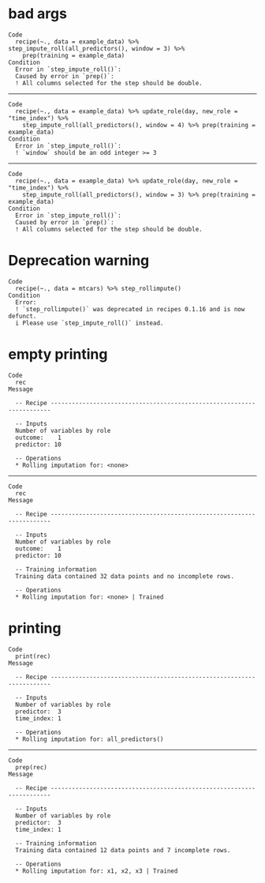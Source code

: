 # bad args

    Code
      recipe(~., data = example_data) %>% step_impute_roll(all_predictors(), window = 3) %>%
        prep(training = example_data)
    Condition
      Error in `step_impute_roll()`:
      Caused by error in `prep()`:
      ! All columns selected for the step should be double.

---

    Code
      recipe(~., data = example_data) %>% update_role(day, new_role = "time_index") %>%
        step_impute_roll(all_predictors(), window = 4) %>% prep(training = example_data)
    Condition
      Error in `step_impute_roll()`:
      ! `window` should be an odd integer >= 3

---

    Code
      recipe(~., data = example_data) %>% update_role(day, new_role = "time_index") %>%
        step_impute_roll(all_predictors(), window = 3) %>% prep(training = example_data)
    Condition
      Error in `step_impute_roll()`:
      Caused by error in `prep()`:
      ! All columns selected for the step should be double.

# Deprecation warning

    Code
      recipe(~., data = mtcars) %>% step_rollimpute()
    Condition
      Error:
      ! `step_rollimpute()` was deprecated in recipes 0.1.16 and is now defunct.
      i Please use `step_impute_roll()` instead.

# empty printing

    Code
      rec
    Message
      
      -- Recipe ----------------------------------------------------------------------
      
      -- Inputs 
      Number of variables by role
      outcome:    1
      predictor: 10
      
      -- Operations 
      * Rolling imputation for: <none>

---

    Code
      rec
    Message
      
      -- Recipe ----------------------------------------------------------------------
      
      -- Inputs 
      Number of variables by role
      outcome:    1
      predictor: 10
      
      -- Training information 
      Training data contained 32 data points and no incomplete rows.
      
      -- Operations 
      * Rolling imputation for: <none> | Trained

# printing

    Code
      print(rec)
    Message
      
      -- Recipe ----------------------------------------------------------------------
      
      -- Inputs 
      Number of variables by role
      predictor:  3
      time_index: 1
      
      -- Operations 
      * Rolling imputation for: all_predictors()

---

    Code
      prep(rec)
    Message
      
      -- Recipe ----------------------------------------------------------------------
      
      -- Inputs 
      Number of variables by role
      predictor:  3
      time_index: 1
      
      -- Training information 
      Training data contained 12 data points and 7 incomplete rows.
      
      -- Operations 
      * Rolling imputation for: x1, x2, x3 | Trained

